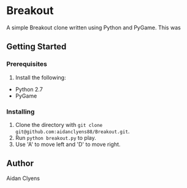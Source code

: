 # Breakout
A simple Breakout clone written using Python and PyGame. This was

## Getting Started
### Prerequisites
1. Install the following:
- Python 2.7
- PyGame

### Installing
1. Clone the directory with `git clone git@github.com:aidanclyens88/Breakout.git`.
2. Run `python breakout.py` to play.
3. Use 'A' to move left and 'D' to move right.

## Author
Aidan Clyens
